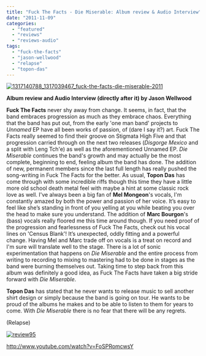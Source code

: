 ```yaml
---
title: "Fuck The Facts - Die Miserable: Album review & Audio Interview"
date: "2011-11-09"
categories: 
  - "featured"
  - "reviews"
  - "reviews-audio"
tags: 
  - "fuck-the-facts"
  - "jason-wellwood"
  - "relapse"
  - "topon-das"
---
```


[![](http://www.hellbound.ca/wp-content/uploads/2011/11/1317140788_1317039467_fuck-the-facts-die-miserable-2011.jpg "1317140788_1317039467_fuck-the-facts-die-miserable-2011")](http://www.hellbound.ca/wp-content/uploads/2011/11/1317140788_1317039467_fuck-the-facts-die-miserable-2011.jpg)

**Album review and Audio Interview (directly after it) by Jason Wellwood**

**Fuck The Facts** never shy away from change. It seems, in fact, that the band embraces progression as much as they embrace chaos. Everything that the band has put out, from the early 'one man band' projects to _Unnamed_ EP have all been works of passion, of (dare I say it?) art. Fuck The Facts really seemed to find their groove on Stigmata High Five and that progression carried through on the next two releases (_Disgorge Mexico_ and a split with Leng Tch'e) as well as the aforementioned Unnamed EP. _Die Miserable_ continues the band's growth and may actually be the most complete, beginning to end, feeling album the band has done. The addition of new, permanent members since the last full length has really pushed the song-writing in Fuck The Facts for the better. As usual, **Topon Das** has come through with some incredible riffs though this time they have a little more old school death metal feel with maybe a hint at some classic rock love as well. I've always been a big fan of **Mel Mongeon**'s vocals, I'm constantly amazed by both the power and passion of her voice. It’s easy to feel like she’s standing in front of you yelling at you while beating you over the head to make sure you understand. The addition of **Marc Bourgon**'s (bass) vocals really floored me this time around though. If you need proof of the progression and fearlessness of Fuck The Facts, check out his vocal lines on 'Census Blank'! It’s unexpected, oddly fitting and a powerful change. Having Mel and Marc trade off on vocals is a treat on record and I'm sure will translate well to the stage. There is a lot of sonic experimentation that happens on _Die Miserable_ and the entire process from writing to recording to mixing to mastering had to be done in stages as the band were burning themselves out. Taking time to step back from this album was definitely a good idea, as Fuck The Facts have taken a big stride forward with _Die Miserable_.

**Topon Das** has stated that he never wants to release music to sell another shirt design or simply because the band is going on tour. He wants to be proud of the albums he makes and to be able to listen to them for years to come. With _Die Miserable_ there is no fear that there will be any regrets.

(Relapse)

[![](http://www.hellbound.ca/wp-content/uploads/2009/07/review951.png "review95")](http://www.hellbound.ca/wp-content/uploads/2009/07/review951.png)

http://www.youtube.com/watch?v=FoSPRomcwsY
